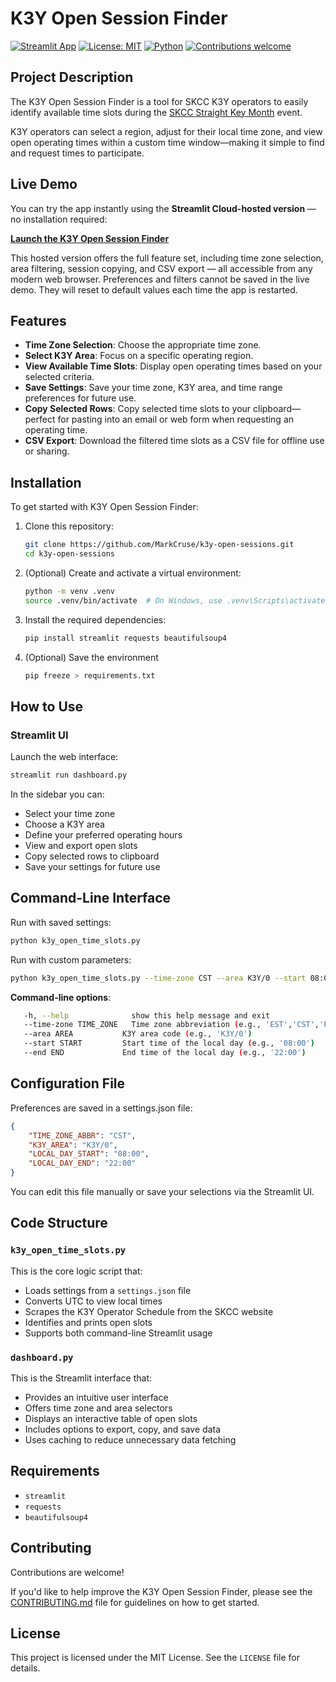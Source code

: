 # K3Y Open Session Finder

[![Streamlit App](https://img.shields.io/badge/Streamlit-Live%20Demo-brightgreen?logo=streamlit)](https://k3y-open-sessions.streamlit.app/)
[![License: MIT](https://img.shields.io/badge/License-MIT-yellow.svg)](LICENSE)
[![Python](https://img.shields.io/badge/Python-3.10+-blue.svg)](https://www.python.org/)
[![Contributions welcome](https://img.shields.io/badge/contributions-welcome-brightgreen.svg?style=flat)](https://github.com/MarkCruse/k3y-open-sessions/issues)



## Project Description

The K3Y Open Session Finder is a tool for SKCC K3Y operators to easily identify available time slots during the [SKCC Straight Key Month](https://www.skccgroup.com/k3y/k3y.php) event.  

K3Y operators can select a region, adjust for their local time zone, and view open operating times within a custom time window—making it simple to find and request times to participate.

## Live Demo

You can try the app instantly using the **Streamlit Cloud-hosted version** — no installation required:

**[Launch the K3Y Open Session Finder](https://k3y-open-sessions.streamlit.app/)**

This hosted version offers the full feature set, including time zone selection, area filtering, session copying, and CSV export — all accessible from any modern web browser. Preferences and filters cannot be saved in the live demo. They will reset to default values each time the app is restarted.

## Features

- **Time Zone Selection**: Choose the appropriate time zone.
- **Select K3Y Area**: Focus on a specific operating region.
- **View Available Time Slots**: Display open operating times based on your selected criteria.
- **Save Settings**: Save your time zone, K3Y area, and time range preferences for future use.
- **Copy Selected Rows**: Copy selected time slots to your clipboard—perfect for pasting into an email or web form when requesting an operating time.
- **CSV Export**: Download the filtered time slots as a CSV file for offline use or sharing.


## Installation

To get started with K3Y Open Session Finder:

1. Clone this repository:
   ```bash
   git clone https://github.com/MarkCruse/k3y-open-sessions.git
   cd k3y-open-sessions
2. (Optional) Create and activate a virtual environment:
   ```bash
   python -m venv .venv
   source .venv/bin/activate  # On Windows, use .venv\Scripts\activate
   ```
3. Install the required dependencies:
   ```bash
   pip install streamlit requests beautifulsoup4
    ```
4. (Optional) Save the environment
   ```bash
   pip freeze > requirements.txt
   ```  

## How to Use
### Streamlit UI
Launch the web interface:
   ```bash
   streamlit run dashboard.py
   ```
   In the sidebar you can:
   - Select your time zone
   - Choose a K3Y area
   - Define your preferred operating hours
   - View and export open slots
   - Copy selected rows to clipboard
   - Save your settings for future use

## Command-Line Interface
Run with saved settings:
   ```bash
   python k3y_open_time_slots.py
   ```
Run with custom parameters:
   ```bash
   python k3y_open_time_slots.py --time-zone CST --area K3Y/0 --start 08:00 --end 22:00
   ```
   **Command-line options**:
   ```bash
      -h, --help              show this help message and exit  
      --time-zone TIME_ZONE   Time zone abbreviation (e.g., 'EST','CST','PST')   
      --area AREA           K3Y area code (e.g., 'K3Y/0')  
      --start START         Start time of the local day (e.g., '08:00')  
      --end END             End time of the local day (e.g., '22:00')  
   ```

## Configuration File
Preferences are saved in a settings.json file:

   ```json
   {
       "TIME_ZONE_ABBR": "CST",
       "K3Y_AREA": "K3Y/0",
       "LOCAL_DAY_START": "08:00",
       "LOCAL_DAY_END": "22:00"
   }
```
You can edit this file manually or save your selections via the Streamlit UI.

## Code Structure

### ```k3y_open_time_slots.py```  
This is the core logic script that:  
- Loads settings from a ```settings.json``` file
- Converts UTC to view local times
- Scrapes the K3Y Operator Schedule from the SKCC website
- Identifies and prints open slots
- Supports both command-line Streamlit usage

### ```dashboard.py```
This is the Streamlit interface that:
   - Provides an intuitive user interface
   - Offers time zone and area selectors
   - Displays an interactive table of open slots
   - Includes options to export, copy, and save data
   - Uses caching to reduce unnecessary data fetching

## Requirements
- ```streamlit```
- ```requests```
- ```beautifulsoup4```

## Contributing

Contributions are welcome!

If you'd like to help improve the K3Y Open Session Finder, please see the [CONTRIBUTING.md](CONTRIBUTING.md) file for guidelines on how to get started.


## License
This project is licensed under the MIT License. See the ```LICENSE``` file for details.
